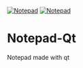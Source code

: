 [![Notepad](https://img.shields.io/badge/NotepadQT-1.0-blue.svg)](https://github.com/Lucas-Severo/Notepad-Qt/releases) 
[![Notepad](https://img.shields.io/github/downloads/Lucas-Severo/Notepad-Qt/total.svg)](https://github.com/Lucas-Severo/Notepad-Qt/releases)
# Notepad-Qt
Notepad made with qt
